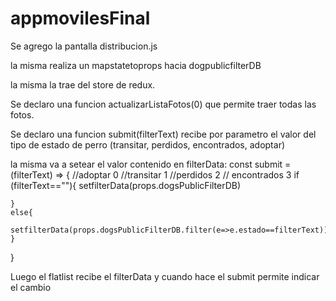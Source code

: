 # appmovilesFinal

Se agrego la pantalla distribucion.js 

la misma realiza un mapstatetoprops hacia dogpublicfilterDB

la misma la trae del store de redux.

Se declaro una funcion actualizarListaFotos(0) que permite traer todas las fotos.

Se declaro una funcion submit(filterText) recibe por parametro el valor del tipo de estado de perro (transitar, perdidos, encontrados, adoptar)

la misma va a setear el valor contenido en filterData:
   const submit = (filterText) => {
    //adoptar 0 //transitar 1 //perdidos 2  // encontrados 3
    if (filterText==""){
      setfilterData(props.dogsPublicFilterDB)
      
    }
    else{
      setfilterData(props.dogsPublicFilterDB.filter(e=>e.estado==filterText))
    }

  }
  
Luego el flatlist recibe el filterData y cuando hace el submit permite indicar el cambio
